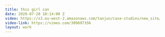 ```yaml
---
title: this girl can
date: 2020-07-28 10:14:00 Z
video: https://s3.eu-west-2.amazonaws.com/tanjun/case-studies/new_site/this-girl-can-london/reel
video-link: https://vimeo.com/389697356
layout: work
---
```


